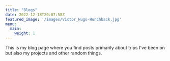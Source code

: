 ```yaml
---
title: "Blogs"
date: 2022-12-18T20:07:58Z
featured_image: '/images/Victor_Hugo-Hunchback.jpg'
menu:
  main:
    weight: 1
---
```

This is my blog page where you find posts primarily about trips I've been on but also my projects and other random things.
